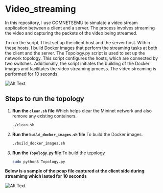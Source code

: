 # Video_streaming

In this repository, I use COMNETSEMU to simulate a video stream application between a client and a server. The process involves streaming the video and capturing the packets of the video being streamed. 

To run the script, I first set up the client host and the server host. Within these hosts, I build Docker images that perform the streaming tasks at both the client and the server. The Topology.py script is used to set up the network topology. This script configures the hosts, which are connected by two switches. Additionally, the script initiates the building of the Docker images and facilitates the video streaming process. The video streaming is performed for 10 seconds.


![Alt Text](https://github.com/johnsengendo/Video_server/blob/main/images/Screenshot%202024-07-02%20100131.png)

## Steps to run the topology

1. **Run the `clean.sh` file** Which helps clear the Mininet network and also remove any existing containers.
   ```bash
   ./clean.sh

2. **Run the `build_docker_images.sh` file** To build the Docker images.
   ```bash
   ./build_docker_images.sh

3. **Run the `Topology.py` file** To build the tepology 
   ```bash
   sudo python3 Topology.py

**Below is a sample of the pcap file captured at the client side during streamimg which lasted for 10 seconds**

![Alt Text](https://github.com/johnsengendo/Video_server/blob/main/images/Screenshot%202024-07-01%20131138.png)
